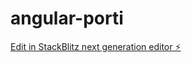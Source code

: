 # angular-porti

[Edit in StackBlitz next generation editor ⚡️](https://stackblitz.com/~/github.com/mukamarcondes/angular-porti)